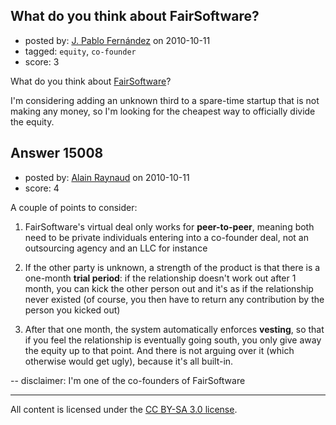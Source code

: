 ## What do you think about FairSoftware?

- posted by: [J. Pablo Fernández](https://stackexchange.com/users/-1/751-j-pablo-fern-ndez) on 2010-10-11
- tagged: `equity`, `co-founder`
- score: 3

What do you think about <a href="http://fairsoftware.net">FairSoftware</a>?

I'm considering adding an unknown third to a spare-time startup that is not making any money, so I'm looking for the cheapest way to officially divide the equity.


## Answer 15008

- posted by: [Alain Raynaud](https://stackexchange.com/users/-1/502-alain-raynaud) on 2010-10-11
- score: 4

A couple of points to consider:

 1. FairSoftware's virtual deal only works for **peer-to-peer**, meaning both need to be private individuals entering into a co-founder deal, not an outsourcing agency and an LLC for instance

 2. If the other party is unknown, a strength of the product is that there is a one-month **trial period**: if the relationship doesn't work out after 1 month, you can kick the other person out and it's as if the relationship never existed (of course, you then have to return any contribution by the person you kicked out)

 3. After that one month, the system automatically enforces **vesting**, so that if you feel the relationship is eventually going south, you only give away the equity up to that point. And there is not arguing over it (which otherwise would get ugly), because it's all built-in.

-- disclaimer: I'm one of the co-founders of FairSoftware





---

All content is licensed under the [CC BY-SA 3.0 license](https://creativecommons.org/licenses/by-sa/3.0/).
